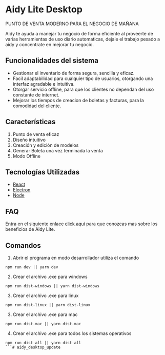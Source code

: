 # Aidy Lite Desktop
PUNTO DE VENTA MODERNO PARA EL NEGOCIO DE MAÑANA

Aidy te ayuda a manejar tu negocio de forma eficiente al proveerte de varias herramientas de uso diario automaticas, dejale el trabajo pesado a aidy y concentrate en mejorar tu negocio.

## Funcionalidades del sistema
- Gestionar el inventario de forma segura, sencilla y eficaz.
- Facil adaptabilidad para cualquier tipo de usuarios, otorgando una interfaz agradable e intuitiva.
- Otorgar servicio offline, para que los clientes no dependan del uso constante de internet.
- Mejorar los tiempos de creacion de boletas y facturas, para la comodidad del cliente.

## Características

1. Punto de venta eficaz
2. Diseño intuitivo
3. Creación y edición de modelos
4. Generar Boleta una vez terminada la venta
5. Modo Offline

## Tecnologías Utilizadas
- [React](https://es.reactjs.org/)
- [Electron](https://www.electronjs.org/community)
- [Node](https://nodejs.org/es/)

## FAQ
Entra en el siquiente enlace [click aquí](https://aidy.cl/) para que conozcas mas sobre los beneficios de Aidy Lite.

## Comandos

1. Abrir el programa en modo desarrollador utiliza el comando 
```
npm run dev || yarn dev
```
2. Crear el archivo .exe para windows 
```
npm run dist-windows || yarn dist-windows
```
3. Crear el archivo .exe para linux 
```
npm run dist-linux || yarn dist-linux
```
3. Crear el archivo .exe para mac 
```
npm run dist-mac || yarn dist-mac
```
4. Crear el archivo .exe para todos los sistemas operativos
```
npm run dist-all || yarn dist-all
```#   a i d y _ d e s k t o p _ u p d a t e  
 